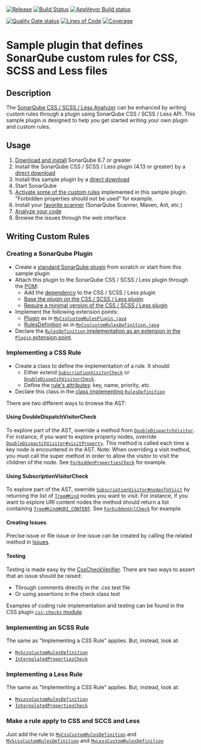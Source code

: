 [![Release](https://img.shields.io/github/release/racodond/sonar-css-custom-rules-plugin.svg)](https://github.com/racodond/sonar-css-custom-rules-plugin/releases/latest)
[![Build Status](https://api.travis-ci.org/racodond/sonar-css-custom-rules-plugin.svg?branch=master)](https://travis-ci.org/racodond/sonar-css-custom-rules-plugin)
[![AppVeyor Build status](https://ci.appveyor.com/api/projects/status/ua8p229aypr0uf6x/branch/master?svg=true)](https://ci.appveyor.com/project/racodond/sonar-css-custom-rules-plugin/branch/master)


[![Quality Gate status](https://sonarcloud.io/api/project_badges/measure?project=org.sonar.sonar-plugins%3Acss-custom-rules&metric=alert_status)](https://sonarcloud.io/dashboard?id=org.sonar.sonar-plugins%3Acss-custom-rules)
[![Lines of Code](https://sonarcloud.io/api/project_badges/measure?project=org.sonar.sonar-plugins%3Acss-custom-rules&metric=ncloc)](https://sonarcloud.io/dashboard?id=org.sonar.sonar-plugins%3Acss-custom-rules)
[![Coverage](https://sonarcloud.io/api/project_badges/measure?project=org.sonar.sonar-plugins%3Acss-custom-rules&metric=coverage)](https://sonarcloud.io/dashboard?id=org.sonar.sonar-plugins%3Acss-custom-rules)


# Sample plugin that defines SonarQube custom rules for CSS, SCSS and Less files

## Description
The [SonarQube CSS / SCSS / Less Analyzer](https://github.com/racodond/sonar-css-plugin) can be enhanced by writing custom rules through a plugin using SonarQube CSS / SCSS / Less API.
This sample plugin is designed to help you get started writing your own plugin and custom rules.


## Usage
1. [Download and install](https://docs.sonarqube.org/display/SONAR/Setup+and+Upgrade) SonarQube 6.7 or greater
1. Install the SonarQube CSS / SCSS / Less plugin (4.13 or greater) by a [direct download](https://github.com/racodond/sonar-css-plugin/releases)
1. Install this sample plugin by a [direct download](https://github.com/racodond/sonar-css-custom-rules-plugin/releases)
1. Start SonarQube
1. [Activate some of the custom rules](https://docs.sonarqube.org/display/SONAR/Quality+Profiles) implemented in this sample plugin. "Forbidden properties should not be used" for example.
1. Install your [favorite scanner](https://docs.sonarqube.org/display/SONAR/Analyzing+Source+Code#AnalyzingSourceCode-RunningAnalysis) (SonarQube Scanner, Maven, Ant, etc.)
1. [Analyze your code](https://docs.sonarqube.org/display/SONAR/Analyzing+Source+Code)
1. Browse the issues through the web interface 


## Writing Custom Rules

### Creating a SonarQube Plugin
* Create a [standard SonarQube plugin](https://docs.sonarqube.org/display/DEV/Build+Plugin) from scratch or start from this sample plugin
* Attach this plugin to the SonarQube CSS / SCSS / Less plugin through the [POM](sonar-csscustomrules-plugin/pom.xml):
  * Add the [dependency](sonar-csscustomrules-plugin/pom.xml#L33) to the CSS / SCSS / Less plugin
  * [Base the plugin on the CSS / SCSS / Less plugin](sonar-csscustomrules-plugin/pom.xml#L22)
  * [Require a minimal version of the CSS / SCSS / Less plugin](sonar-csscustomrules-plugin/pom.xml#L23)
* Implement the following extension points:
  * [Plugin](http://javadocs.sonarsource.org/latest/apidocs/index.html?org/sonar/api/Plugin.html) as in [`MyCssCustomRulesPlugin.java`](sonar-csscustomrules-plugin/src/main/java/org/sonar/css/MyCssCustomRulesPlugin.java)
  * [RulesDefinition](http://javadocs.sonarsource.org/latest/apidocs/index.html?org/sonar/api/server/rule/RulesDefinition.html) as in [`MyCssCustomRulesDefinition.java`](sonar-csscustomrules-plugin/src/main/java/org/sonar/css/MyCssCustomRulesDefinition.java)
* Declare the [`RulesDefinition` implementation as an extension in the `Plugin` extension point](sonar-csscustomrules-plugin/src/main/java/org/sonar/css/MyCssCustomRulesPlugin.java#L31).

### Implementing a CSS Rule
* Create a class to define the implementation of a rule. It should:
  * Either extend [`SubscriptionVisitorCheck`](https://github.com/racodond/sonar-css-plugin/blob/master/css-frontend/src/main/java/org/sonar/plugins/css/api/visitors/SubscriptionVisitorCheck.java) or [`DoubleDispatchVisitorCheck`](https://github.com/racodond/sonar-css-plugin/blob/master/css-frontend/src/main/java/org/sonar/plugins/css/api/visitors/DoubleDispatchVisitorCheck.java).
  * Define the [rule's attributes](sonar-csscustomrules-plugin/src/main/java/org/sonar/css/checks/css/ForbiddenPropertiesCheck.java#L32): key, name, priority, etc.
* Declare this class in the [class implementing `RulesDefinition`](sonar-csscustomrules-plugin/src/main/java/org/sonar/css/MyCssCustomRulesDefinition.java#L51)

There are two different ways to browse the AST:

#### Using DoubleDispatchVisitorCheck
To explore part of the AST, override a method from [`DoubleDispactchVisitor`](https://github.com/racodond/sonar-css-plugin/blob/master/css-frontend/src/main/java/org/sonar/plugins/css/api/visitors/DoubleDispatchVisitor.java).
For instance, if you want to explore property nodes, override [`DoubleDispactchVisitor#visitProperty`](https://github.com/racodond/sonar-css-plugin/blob/master/css-frontend/src/main/java/org/sonar/plugins/css/api/visitors/DoubleDispatchVisitor.java#L112). This method is called each time a key node is encountered in the AST.
Note: When overriding a visit method, you must call the super method in order to allow the visitor to visit the children of the node.
See [`ForbiddenPropertiesCheck`](sonar-csscustomrules-plugin/src/main/java/org/sonar/css/checks/css/ForbiddenPropertiesCheck.java) for example.


#### Using SubscriptionVisitorCheck
To explore part of the AST, override [`SubscriptionVisitor#nodesToVisit`](https://github.com/racodond/sonar-css-plugin/blob/master/css-frontend/src/main/java/org/sonar/plugins/css/api/visitors/SubscriptionVisitor.java#L36) by returning the list of [`Tree#Kind`](https://github.com/racodond/sonar-css-plugin/blob/master/css-frontend/src/main/java/org/sonar/plugins/css/api/tree/Tree.java#L54) nodes you want to visit.
For instance, if you want to explore URI content nodes the method should return a list containing [`Tree#Kind#URI_CONTENT`](https://github.com/racodond/sonar-css-plugin/blob/master/css-frontend/src/main/java/org/sonar/plugins/css/api/tree/Tree.java#L86).
See [`ForbiddenUrlCheck`](sonar-csscustomrules-plugin/src/main/java/org/sonar/css/checks/css/ForbiddenUrlCheck.java) for example.

#### Creating Issues
Precise issue or file issue or line issue can be created by calling the related method in [Issues](https://github.com/racodond/sonar-css-plugin/blob/master/css-frontend/src/main/java/org/sonar/css/visitors/Issues.java).

#### Testing
Testing is made easy by the [CssCheckVerifier](https://github.com/racodond/sonar-css-plugin/blob/master/css-checks-testkit/src/main/java/org/sonar/css/checks/verifier/CssCheckVerifier.java).
There are two ways to assert that an issue should be raised:
* Through comments directly in the .css test file
* Or using assertions in the check class test

Examples of coding rule implementation and testing can be found in the CSS plugin [`css-checks` module](https://github.com/racodond/sonar-css-plugin/tree/master/css-checks/src/main/java/org/sonar/css/checks).

### Implementing an SCSS Rule

The same as "Implementing a CSS Rule" applies. But, instead, look at:
* [`MyScssCustomRulesDefinition`](sonar-csscustomrules-plugin/src/main/java/org/sonar/css/MyScssCustomRulesDefinition.java)
* [`InterpolatedPropertiesCheck`](sonar-csscustomrules-plugin/src/main/java/org/sonar/css/checks/scss/InterpolatedPropertiesCheck.java)

### Implementing a Less Rule

The same as "Implementing a CSS Rule" applies. But, instead, look at:
* [`MyLessCustomRulesDefinition`](sonar-csscustomrules-plugin/src/main/java/org/sonar/css/MyLessCustomRulesDefinition.java)
* [`InterpolatedPropertiesCheck`](sonar-csscustomrules-plugin/src/main/java/org/sonar/css/checks/less/InterpolatedPropertiesCheck.java)

### Make a rule apply to CSS and SCCS and Less
Just add the rule to [`MyCssCustomRulesDefinition`](sonar-csscustomrules-plugin/src/main/java/org/sonar/css/MyCssCustomRulesDefinition.java)
and [`MyScssCustomRulesDefinition`](sonar-csscustomrules-plugin/src/main/java/org/sonar/css/MyScssCustomRulesDefinition.java)
and [`MyLessCustomRulesDefinition`](sonar-csscustomrules-plugin/src/main/java/org/sonar/css/MyLessCustomRulesDefinition.java)
